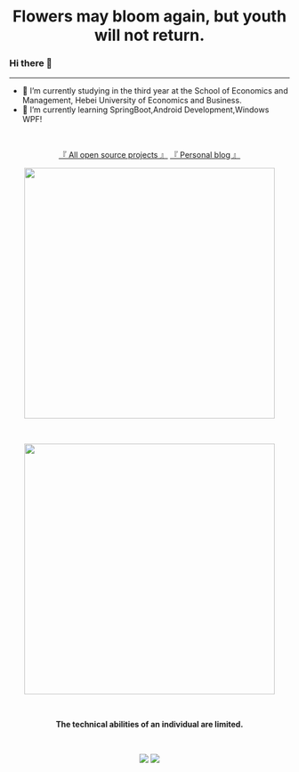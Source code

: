 <h1 align="center">Flowers may bloom again, but youth will not return.</h1>

### Hi there 👋

<hr>

- 🔭 I’m currently studying in the third year at the School of Economics and Management, Hebei University of Economics and Business.
- 🌱 I’m currently learning SpringBoot,Android Development,Windows WPF!
  

<br>

<p align="center">
	<a href="https://github.com/lisongkun?tab=repositories">『 All open source projects 』</a>
	<a href="https://www.lisok.cn/">『 Personal blog 』</a>
</p>



<p align="center">
	<img src="https://github-readme-stats-azure-seven-74.vercel.app/api?username=lisongkun&count_private=true&show_icons=true" width="450"/>
</p>

<br>

<p align="center">
	<img src="https://github-readme-stats-azure-seven-74.vercel.app/api/top-langs/?username=lisongkun&layout=compact" width="450" />
</p>


<br>

<p align="center">
<strong>The technical abilities of an individual are limited.</strong>
</p>


<br>
<p align="center">
<img src="https://img.shields.io/badge/GitHub-hygge-brightgreen"/>
<img src="https://img.shields.io/badge/license-Apache-blue"/>
</p>



